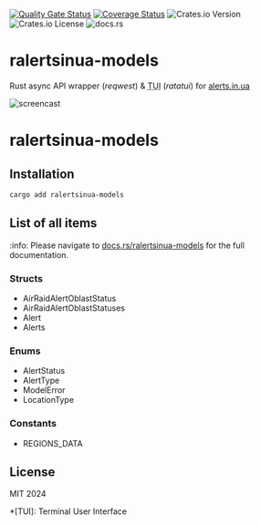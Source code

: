 [![Quality Gate Status](https://sonarcloud.io/api/project_badges/measure?project=voiceapiai_alertsinua-cli&metric=alert_status)](https://sonarcloud.io/summary/new_code?id=voiceapiai_alertsinua-cli) [![Coverage Status](https://coveralls.io/repos/github/voiceapiai/ralertsinua/badge.svg)](https://coveralls.io/github/voiceapiai/ralertsinua) ![Crates.io Version](https://img.shields.io/crates/v/ralertsinua-http) ![Crates.io License](https://img.shields.io/crates/l/ralertsinua-http) ![docs.rs](https://img.shields.io/docsrs/ralertsinua-http)


# ralertsinua-models

<p>Rust async API wrapper (<em>reqwest</em>) & <abbr title="Terminal User Interface">TUI</abbr> (<em>ratatui</em>) for <u>alerts.in.ua</u>

![screencast](https://raw.githubusercontent.com/voiceapiai/ralertsinua/main/docs/assets/screencast.gif)

# ralertsinua-models


## Installation

```bash
cargo add ralertsinua-models
```

## List of all items

:info: Please navigate to [docs.rs/ralertsinua-models](https://docs.rs/ralertsinua-models) for the full documentation.

### Structs
- AirRaidAlertOblastStatus
- AirRaidAlertOblastStatuses
- Alert
- Alerts

### Enums
- AlertStatus
- AlertType
- ModelError
- LocationType

### Constants
- REGIONS_DATA

## License
MIT 2024

*[TUI]: Terminal User Interface
